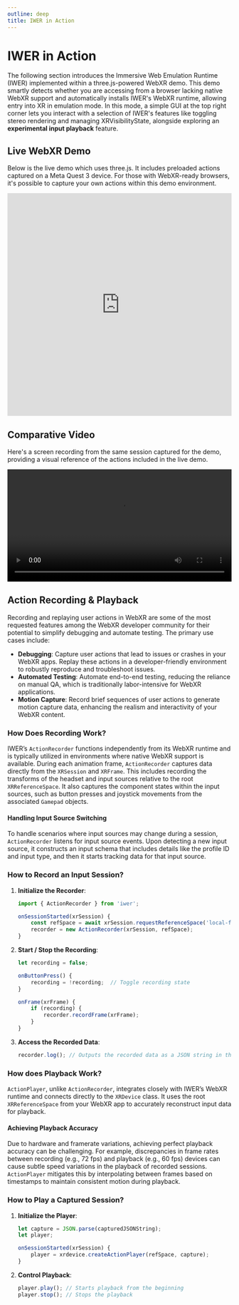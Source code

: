 ```yaml
---
outline: deep
title: IWER in Action
---
```


# IWER in Action

The following section introduces the Immersive Web Emulation Runtime (IWER) implemented within a three.js-powered WebXR demo. This demo smartly detects whether you are accessing from a browser lacking native WebXR support and automatically installs IWER's WebXR runtime, allowing entry into XR in emulation mode. In this mode, a simple GUI at the top right corner lets you interact with a selection of IWER's features like toggling stereo rendering and managing XRVisibilityState, alongside exploring an **experimental input playback** feature.

## Live WebXR Demo

Below is the live demo which uses three.js. It includes preloaded actions captured on a Meta Quest 3 device. For those with WebXR-ready browsers, it's possible to capture your own actions within this demo environment.

<iframe src="https://felixtrz.github.io/iwer-demo/"
        width="100%"
        height="500"
        frameborder="0"
        allow="xr-spatial-tracking; fullscreen"
        allowfullscreen>
    Your browser does not support iframes.
</iframe>

## Comparative Video

Here's a screen recording from the same session captured for the demo, providing a visual reference of the actions included in the live demo.

<video width="100%" controls>
  <source src="/cap.mp4" type="video/mp4">
  Your browser does not support the video tag.
</video>

## Action Recording & Playback <Badge type="warning" text="beta" />

Recording and replaying user actions in WebXR are some of the most requested features among the WebXR developer community for their potential to simplify debugging and automate testing. The primary use cases include:

- **Debugging**: Capture user actions that lead to issues or crashes in your WebXR apps. Replay these actions in a developer-friendly environment to robustly reproduce and troubleshoot issues.
- **Automated Testing**: Automate end-to-end testing, reducing the reliance on manual QA, which is traditionally labor-intensive for WebXR applications.
- **Motion Capture**: Record brief sequences of user actions to generate motion capture data, enhancing the realism and interactivity of your WebXR content.

### How Does Recording Work?

IWER’s `ActionRecorder` functions independently from its WebXR runtime and is typically utilized in environments where native WebXR support is available. During each animation frame, `ActionRecorder` captures data directly from the `XRSession` and `XRFrame`. This includes recording the transforms of the headset and input sources relative to the root `XRReferenceSpace`. It also captures the component states within the input sources, such as button presses and joystick movements from the associated `Gamepad` objects.

#### Handling Input Source Switching

To handle scenarios where input sources may change during a session, `ActionRecorder` listens for input source events. Upon detecting a new input source, it constructs an input schema that includes details like the profile ID and input type, and then it starts tracking data for that input source.

### How to Record an Input Session?

1. **Initialize the Recorder**:

   ```javascript
   import { ActionRecorder } from 'iwer';

   onSessionStarted(xrSession) {
       const refSpace = await xrSession.requestReferenceSpace('local-floor');
       recorder = new ActionRecorder(xrSession, refSpace);
   }
   ```

2. **Start / Stop the Recording**:

   ```javascript
   let recording = false;

   onButtonPress() {
       recording = !recording;  // Toggle recording state
   }

   onFrame(xrFrame) {
       if (recording) {
           recorder.recordFrame(xrFrame);
       }
   }
   ```

3. **Access the Recorded Data**:
   ```javascript
   recorder.log(); // Outputs the recorded data as a JSON string in the console
   ```

### How does Playback Work?

`ActionPlayer`, unlike `ActionRecorder`, integrates closely with IWER’s WebXR runtime and connects directly to the `XRDevice` class. It uses the root `XRReferenceSpace` from your WebXR app to accurately reconstruct input data for playback.

#### Achieving Playback Accuracy

Due to hardware and framerate variations, achieving perfect playback accuracy can be challenging. For example, discrepancies in frame rates between recording (e.g., 72 fps) and playback (e.g., 60 fps) devices can cause subtle speed variations in the playback of recorded sessions. `ActionPlayer` mitigates this by interpolating between frames based on timestamps to maintain consistent motion during playback.

### How to Play a Captured Session?

1. **Initialize the Player**:

   ```javascript
   let capture = JSON.parse(capturedJSONString);
   let player;

   onSessionStarted(xrSession) {
       player = xrdevice.createActionPlayer(refSpace, capture);
   }
   ```

2. **Control Playback**:
   ```javascript
   player.play(); // Starts playback from the beginning
   player.stop(); // Stops the playback
   ```
